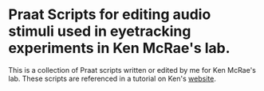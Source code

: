 # Praat Scripts for editing audio stimuli used in eyetracking experiments in Ken McRae's lab.

This is a collection of Praat scripts written or edited by me for Ken McRae's lab. These scripts are referenced in a tutorial on Ken's [website](https://sites.google.com/site/kenmcraelab/lab-tutorials/editing-audio-stimuli).
